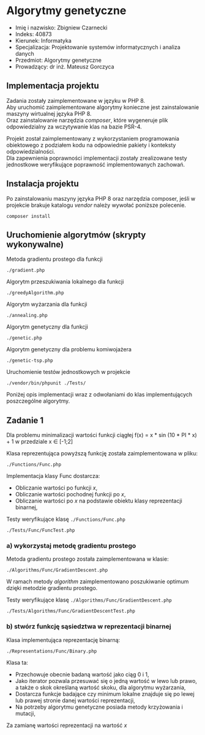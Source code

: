 # Algorytmy genetyczne

* Imię i nazwisko: Zbigniew Czarnecki
* Indeks: 40873
* Kierunek: Informatyka
* Specjalizacja: Projektowanie systemów informatycznych i analiza danych
* Przedmiot: Algorytmy genetyczne
* Prowadzący: dr inż. Mateusz Gorczyca

## Implementacja projektu

Zadania zostały zaimplementowane w języku w PHP 8.\
Aby uruchomić zaimplementowane algorytmy konieczne jest zainstalowanie maszyny wirtualnej języka PHP 8.\
Oraz zainstalowanie narzędzia _composer_, które wygeneruje plik odpowiedzialny za wczytywanie klas na bazie PSR-4.

Projekt został zaimplementowany z wykorzystaniem programowania obiektowego
z podziałem kodu na odpowiednie pakiety i konteksty odpowiedzialności.\
Dla zapewnienia poprawności implementacji zostały zrealizowane
testy jednostkowe weryfikujące poprawność implementowanych zachowań.

## Instalacja projektu

Po zainstalowaniu maszyny języka PHP 8 oraz narzędzia composer,
jeśli w projekcie brakuje katalogu _vendor_ należy wywołać poniższe polecenie.

```
composer install
```

## Uruchomienie algorytmów (skrypty wykonywalne)

Metoda gradientu prostego dla funkcji

```
./gradient.php
```

Algorytm przeszukiwania lokalnego dla funkcji

```
./greedyAlgorithm.php
```

Algorytm wyżarzania dla funkcji

```
./annealing.php
```

Algorytm genetyczny dla funkcji

```
./genetic.php
```

Algorytm genetyczny dla problemu komiwojażera

```
./genetic-tsp.php
```

Uruchomienie testów jednostkowych w projekcie

```
./vendor/bin/phpunit ./Tests/
```

Poniżej opis implementacji wraz z odwołaniami do klas implementujących poszczególne algorytmy.

## Zadanie 1

Dla problemu minimalizacji wartości funkcji ciągłej f(x) = x * sin (10 * PI * x) + 1 w przedziale x ∈ [-1;2]

Klasa reprezentująca powyższą funkcję została zaimplementowana w pliku:

```
./Functions/Func.php
```

Implementacja klasy Func dostarcza:
* Obliczanie wartości po funkcji _x_,
* Obliczanie wartości pochodnej funkcji po _x_,
* Obliczanie wartości po _x_ na podstawie obiektu klasy reprezentacji binarnej,

Testy weryfikujące klasę `./Functions/Func.php`

```
./Tests/Func/FuncTest.php
```

### a) wykorzystaj metodę gradientu prostego

Metoda gradientu prostego została zaimplementowana w klasie:

```
./Algorithms/Func/GradientDescent.php
```

W ramach metody _algorithm_ zaimplementowano poszukiwanie optimum dzięki metodzie gradientu prostego.

Testy weryfikujące klasę `./Algorithms/Func/GradientDescent.php`

```
./Tests/Algorithms/Func/GradientDescentTest.php
```

### b) stwórz funkcję sąsiedztwa w reprezentacji binarnej

Klasa implementująca reprezentację binarną:

```
./Representations/Func/Binary.php
```

Klasa ta:
* Przechowuje obecnie badaną wartość jako ciąg 0 i 1,
* Jako iterator pozwala przesuwać się o jedną wartość w lewo lub prawo, a także o skok określaną wartość skoku, dla algorytmu wyżarzania,
* Dostarcza funkcje badające czy minimum lokalne znajduje się po lewej lub prawej stronie danej wartości reprezentacji,
* Na potrzeby algorytmu genetyczne posiada metody krzyżowania i mutacji,

Za zamianę wartości reprezentacji na wartość _x_
